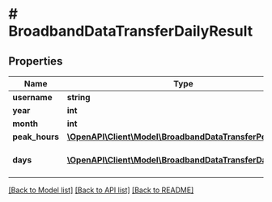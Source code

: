 # # BroadbandDataTransferDailyResult

## Properties

Name | Type | Description | Notes
------------ | ------------- | ------------- | -------------
**username** | **string** | Name of user | [optional]
**year** | **int** | Year | [optional]
**month** | **int** | Month | [optional]
**peak_hours** | [**\OpenAPI\Client\Model\BroadbandDataTransferPeakHours**](BroadbandDataTransferPeakHours.md) |  | [optional]
**days** | [**\OpenAPI\Client\Model\BroadbandDataTransferDaily[]**](BroadbandDataTransferDaily.md) | Array of BroadbandDataTransferDaily structs | [optional]

[[Back to Model list]](../../README.md#models) [[Back to API list]](../../README.md#endpoints) [[Back to README]](../../README.md)
